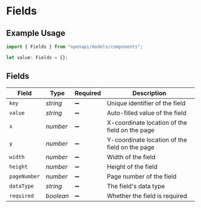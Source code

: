# Fields

## Example Usage

```typescript
import { Fields } from "openapi/models/components";

let value: Fields = {};
```

## Fields

| Field                                          | Type                                           | Required                                       | Description                                    |
| ---------------------------------------------- | ---------------------------------------------- | ---------------------------------------------- | ---------------------------------------------- |
| `key`                                          | *string*                                       | :heavy_minus_sign:                             | Unique identifier of the field                 |
| `value`                                        | *string*                                       | :heavy_minus_sign:                             | Auto-filled value of the field                 |
| `x`                                            | *number*                                       | :heavy_minus_sign:                             | X-coordinate location of the field on the page |
| `y`                                            | *number*                                       | :heavy_minus_sign:                             | Y-coordinate location of the field on the page |
| `width`                                        | *number*                                       | :heavy_minus_sign:                             | Width of the field                             |
| `height`                                       | *number*                                       | :heavy_minus_sign:                             | Height of the field                            |
| `pageNumber`                                   | *number*                                       | :heavy_minus_sign:                             | Page number of the field                       |
| `dataType`                                     | *string*                                       | :heavy_minus_sign:                             | The field's data type                          |
| `required`                                     | *boolean*                                      | :heavy_minus_sign:                             | Whether the field is required                  |